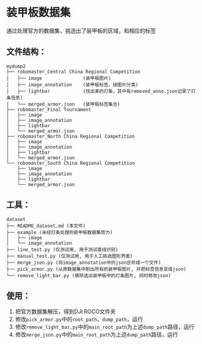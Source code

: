 # 装甲板数据集

通过处理官方的数据集，挑选出了装甲板的区域，和相应的标签

## 文件结构：
    mydump2
    ├── robomaster_Central China Regional Competition
    │   ├── image               (装甲板图片)
    │   ├── image_annotation    (装甲板标签，按图片分类)
    │   ├── lightbar            (找出来的灯条，其中有removed_anno.json记录了灯条信息)
    │   └── merged_armor.json   (装甲板标签集合)
    ├── robomaster_Final Tournament
    │   ├── image
    │   ├── image_annotation
    │   ├── lightbar
    │   └── merged_armor.json
    ├── robomaster_North China Regional Competition
    │   ├── image
    │   ├── image_annotation
    │   ├── lightbar
    │   └── merged_armor.json
    └── robomaster_South China Regional Competition
        ├── image
        ├── image_annotation
        ├── lightbar
        └── merged_armor.json


## 工具：
    dataset
    ├── README_dataset.md (本文件)
    ├── example (未经灯条处理的装甲板数据集势力)
    │   ├── image
    │   └── image_annotation
    ├── line_test.py (仅测试用, 用于测试直线识别)
    ├── manual_test.py (仅测试用, 用于人工挑选图形界面)
    ├── merge_json.py (将image_annotation中的json合并成一个文件)
    ├── pick_armor.py (从原数据集中割出所有的装甲板图片, 并把标签信息变成json)
    └── remove_light_bar.py (移除选出装甲板中的灯条图片, 同时修改json)

## 使用：
1. 把官方数据集解压，得到DJI ROCO文件夹
2. 修改`pick_armor.py`中的`root_path`，`dump_path`，运行
3. 修改`remove_light_bar.py`中的`main_root_path`为上述`dump_path`路径，运行
4. 修改`merge_json.py`中的`main_root_path`为上述`dump_path`路径，运行